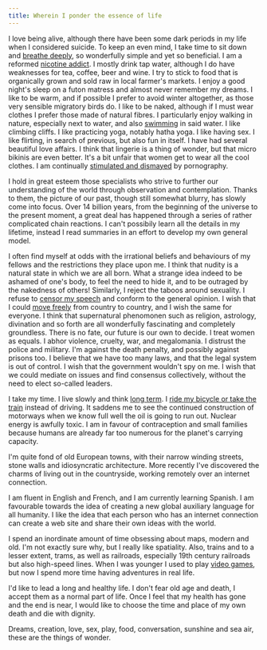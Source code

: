 ```yaml
---
title: Wherein I ponder the essence of life
---
```


I love being alive, although there have been some dark periods in my life when I considered suicide.  To keep an even mind, I take time to sit down and [breathe deeply](/breathing/), so wonderfully simple and yet so beneficial.  I am a reformed [nicotine addict](/smoking/).  I mostly drink tap water, although I do have weaknesses for tea, coffee, beer and wine.  I try to stick to food that is organically grown and sold raw in local farmer's markets.  I enjoy a good night's sleep on a futon matress and almost never remember my dreams.  I like to be warm, and if possible I prefer to avoid winter altogether, as those very sensible migratory birds do.  I like to be naked, although if I must wear clothes I prefer those made of natural fibres.  I particularly enjoy walking in nature, especially next to water, and also [swimming](/swimming/) in said water.  I like climbing cliffs.  I like practicing yoga, notably hatha yoga.  I like having sex.  I like flirting, in search of previous, but also fun in itself.  I have had several beautiful love affairs.  I think that lingerie is a thing of wonder, but that micro bikinis are even better.  It's a bit unfair that women get to wear all the cool clothes.  I am continually [stimulated and dismayed](/post-orgasmic-reflections/) by pornography.

I hold in great esteem those specialists who strive to further our understanding of the world through observation and contemplation.  Thanks to them, the picture of our past, though still somewhat blurry, has slowly come into focus.  Over 14 billion years, from the beginning of the universe to the present moment, a great deal has happened through a series of rather complicated chain reactions.  I can't possibily learn all the details in my lifetime,  instead I read summaries in an effort to develop my own general model.

I often find myself at odds with the irrational beliefs and behaviours of my fellows and the restrictions they place upon me.  I think that nudity is a natural state in which we are all born.  What a strange idea indeed to be ashamed of one's body, to feel the need to hide it, and to be outraged by the nakedness of others!  Similarly, I reject the taboos around sexuality.  I refuse to [censor my speech](/freedom-of-speech/) and conform to the general opinion.  I wish that I could [move freely](http://openborders.info) from country to country, and I wish the same for everyone.  I think that supernatural phenomonen such as religion, astrology, divination and so forth are all wonderfully fascinating and completely groundless.  There is no fate, our future is our own to decide.  I treat women as equals.  I abhor violence, cruelty, war, and megalomania.  I distrust the police and military.  I'm against the death penalty, and possibly against prisons too.  I believe that we have too many laws, and that the legal system is out of control.  I wish that the government wouldn't spy on me.  I wish that we could mediate on issues and find consensus collectively, without the need to elect so-called leaders.

I take my time.  I live slowly and think [long term](http://longnow.org).  I [ride my bicycle or take the train](/mobility/) instead of driving.  It saddens me to see the continued construction of motorways when we know full well the oil is going to run out.  Nuclear energy is awfully toxic.  I am in favour of contraception and small families because humans are already far too numerous for the planet's carrying capacity.

I'm quite fond of old European towns, with their narrow winding streets, stone walls and idiosyncratic architecture.  More recently I've discovered the charms of living out in the countryside, working remotely over an internet connection.

I am fluent in English and French, and I am currently learning Spanish.  I am favourable towards the idea of creating a new global auxiliary language for all humanity.  I like the idea that each person who has an internet connection can create a web site and share their own ideas with the world.

I spend an inordinate amount of time obsessing about maps, modern and old.  I'm not exactly sure why, but I really like spatiality.  Also, trains and to a lesser extent, trams, as well as railroads, especially 19th century railroads but also high-speed lines.  When I was younger I used to play [video games](/video-games/), but now I spend more time having adventures in real life.

I'd like to lead a long and healthy life.  I don't fear old age and death, I accept them as a normal part of life.  Once I feel that my health has gone and the end is near, I would like to choose the time and place of my own death and die with dignity.

Dreams, creation, love, sex, play, food, conversation, sunshine and sea air, these are the things of wonder.